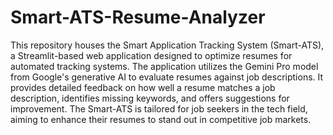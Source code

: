 # Smart-ATS-Resume-Analyzer
 This repository houses the Smart Application Tracking System (Smart-ATS), a Streamlit-based web application designed to optimize resumes for automated tracking systems. The application utilizes the Gemini Pro model from Google's generative AI to evaluate resumes against job descriptions. It provides detailed feedback on how well a resume matches a job description, identifies missing keywords, and offers suggestions for improvement. The Smart-ATS is tailored for job seekers in the tech field, aiming to enhance their resumes to stand out in competitive job markets.
